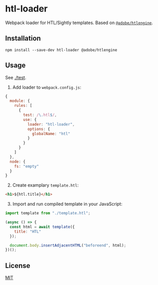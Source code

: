 # htl-loader

Webpack loader for HTL/Sightly templates. Based on [`@adobe/htlengine`](https://www.npmjs.com/package/@adobe/htlengine).

## Installation

`npm install --save-dev htl-loader @adobe/htlengine`

## Usage

See [./test](./test).

1. Add loader to `webpack.config.js`:

```js
{
  module: {
    rules: [
      {
        test: /\.htl$/,
        use: {
          loader: "htl-loader",
          options: {
            globalName: "htl"
          }
        }
      }
    ]
  },
  node: {
    fs: "empty"
  }
}
```

2. Create examplary `template.htl`:

```html
<h1>${htl.title}</h1>
```

3. Import and run compiled template in your JavaScript:

```js
import template from "./template.htl";

(async () => {
  const html = await template({
    title: "HTL"
  });

  document.body.insertAdjacentHTML("beforeend", html);
})();
```

## License

[MIT](http://www.opensource.org/licenses/mit-license)
